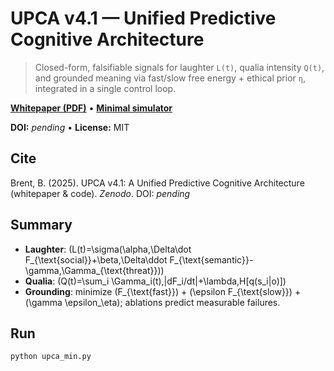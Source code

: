 # UPCA v4.1 — Unified Predictive Cognitive Architecture

> Closed-form, falsifiable signals for laughter `L(t)`, qualia intensity `Q(t)`, and grounded meaning via fast/slow free energy + ethical prior `η`, integrated in a single control loop.

[**Whitepaper (PDF)**](UPCA_v4.1_whitepaper.pdf) • [**Minimal simulator**](upca_min.py)

**DOI:** _pending_ • **License:** MIT

## Cite
Brent, B. (2025). UPCA v4.1: A Unified Predictive Cognitive Architecture (whitepaper & code). _Zenodo_. DOI: _pending_

## Summary
- **Laughter**: \(L(t)=\sigma(\alpha\,\Delta\dot F_{\text{social}}+\beta\,\Delta\ddot F_{\text{semantic}}-\gamma\,\Gamma_{\text{threat}})\)
- **Qualia**: \(Q(t)=\sum_i \Gamma_i(t)\,|dF_i/dt|+\lambda\,H[q(s_i|o)]\)
- **Grounding**: minimize \(F_{\text{fast}}\) + \(\epsilon F_{\text{slow}}\) + \(\gamma \epsilon_\eta\); ablations predict measurable failures.

## Run
```bash
python upca_min.py
